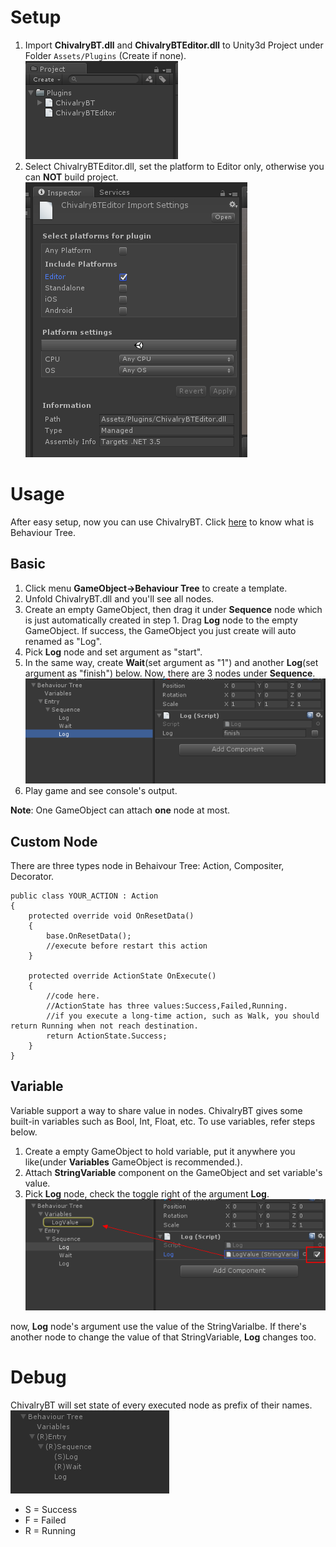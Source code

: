 # Setup

1. Import **ChivalryBT.dll** and **ChivalryBTEditor.dll** to Unity3d Project under Folder `Assets/Plugins` (Create if none).  
    ![Figure1](https://github.com/teddyzhang29/ChivalryBT/blob/master/Images/setup1.png)
2. Select ChivalryBTEditor.dll, set the platform to Editor only, otherwise you can **NOT** build project.  
    ![Figure2](https://github.com/teddyzhang29/ChivalryBT/blob/master/Images/setup2.png)

# Usage

After easy setup, now you can use ChivalryBT. Click [here](https://en.wikipedia.org/wiki/Behavior_tree) to know what is Behaviour Tree.

## Basic
1. Click menu **GameObject->Behaviour Tree** to create a template.
2. Unfold ChivalryBT.dll and you'll see all nodes.
3. Create an empty GameObject, then drag it under **Sequence** node which is just automatically created in step 1. Drag **Log** node to the empty GameObject. If success, the GameObject you just create will auto renamed as "Log".
4. Pick **Log** node and set argument as "start".
5. In the same way, create **Wait**(set argument as "1") and another **Log**(set argument as "finish") below. Now, there are 3 nodes under **Sequence**.  
    ![Figure3](https://github.com/teddyzhang29/ChivalryBT/blob/master/Images/basicusage1.png)
6. Play game and see console's output.


**Note**: One GameObject can attach **one** node at most.

## Custom Node

There are three types node in Behaivour Tree: Action, Compositer, Decorator.


```
public class YOUR_ACTION : Action
{
    protected override void OnResetData()
    {
        base.OnResetData();
        //execute before restart this action
    }

    protected override ActionState OnExecute()
    {
        //code here.
        //ActionState has three values:Success,Failed,Running.
        //if you execute a long-time action, such as Walk, you should return Running when not reach destination.
        return ActionState.Success;
    }
}
```

## Variable

Variable support a way to share value in nodes. ChivalryBT gives some built-in variables such as Bool, Int, Float, etc. To use variables, refer steps below.
1. Create a empty GameObject to hold variable, put it anywhere you like(under **Variables** GameObject is recommended.).
2. Attach **StringVariable** component on the GameObject and set variable's value.
3. Pick **Log** node, check the toggle right of the argument **Log**.  
    ![Figure4](https://github.com/teddyzhang29/ChivalryBT/blob/master/Images/variable1.png)

now, **Log** node's argument use the value of the StringVarialbe. If there's another node to change the value of that StringVariable, **Log** changes too.

# Debug

ChivalryBT will set state of every executed node as prefix of their names.  
    ![Figure5](https://github.com/teddyzhang29/ChivalryBT/blob/master/Images/debug1.png)

* S = Success
* F = Failed
* R = Running